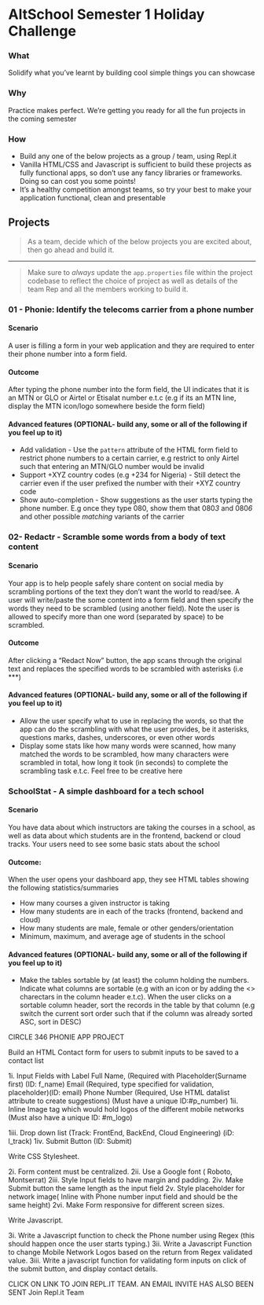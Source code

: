 # AltSchool Semester 1 Holiday Challenge

### What
Solidify what you’ve learnt by building cool simple things you can showcase

### Why
Practice makes perfect. We’re getting you ready for all the fun projects in the coming semester


### How
*   Build any one of the below projects as a group / team, using Repl.it 
*   Vanilla HTML/CSS and Javascript is sufficient to build these projects as fully functional apps, so don’t use any fancy libraries or frameworks. Doing so can cost you some points!
*   It’s a healthy competition amongst teams, so try your best to make your application functional, clean and presentable

## Projects

> As a team, decide which of the below projects you are excited about, then go ahead and build it. 
---
> Make sure to *always* update the `app.properties` file within the project codebase to reflect the choice of project as well as details of the team Rep and all the members working to build it. 


### 01 - Phonie: Identify the telecoms carrier from a phone number

#### Scenario

A user is filling a form in your web application and they are required to enter their phone number into a form field.

#### Outcome

After typing the phone number into the form field, the UI indicates that it is an MTN or GLO or Airtel or Etisalat number e.t.c (e.g if its an MTN line, display the MTN icon/logo somewhere beside the form field)

#### Advanced features (OPTIONAL- build any, some or all of the following if you feel up to it) 

* Add validation - Use the `pattern` attribute of the HTML form field to restrict phone numbers to a certain carrier, e.g restrict to only Airtel such that entering an MTN/GLO number would be invalid
* Support +XYZ country codes (e.g +234 for Nigeria) - Still detect the carrier even if the user prefixed the number with their +XYZ country code
* Show auto-completion - Show suggestions as the user starts typing the phone number. E.g once they type 080, show them that 080*3* and 080*6* and other possible *matching* variants of the carrier

### 02- Redactr - Scramble some words from a body of text content

#### Scenario

Your app is to help people safely share content on social media by scrambling portions of the text they don’t want the world to read/see. A user will write/paste the some content into a form field and then specify the words they need to be scrambled (using another field). Note the user is allowed to specify more than one word (separated by space) to be scrambled.

#### Outcome
After clicking a “Redact Now” button, the app scans through the original text and replaces the specified words to be scrambled with asterisks (i.e ***)

#### Advanced features (OPTIONAL- build any, some or all of the following if you feel up to it) 

* Allow the user specify what to use in replacing the words, so that the app can do the scrambling with what the user provides, be it asterisks, questions marks, dashes, underscores, or even other words
* Display some stats like how many words were scanned, how many matched the words to be scrambled, how many characters were scrambled in total, how long it took (in seconds) to complete the scrambling task e.t.c. Feel free to be creative here

### SchoolStat - A simple dashboard for a tech school

#### Scenario

You have data about which instructors are taking the courses in a school, as well as data about which students are in the frontend, backend or cloud tracks. Your users need to see some basic stats about the school

#### Outcome: 

When the user opens your dashboard app, they see HTML tables showing the following statistics/summaries
* How many courses a given instructor is taking
* How many students are in each of the tracks (frontend, backend and cloud)
* How many students are male, female or other genders/orientation
* Minimum, maximum, and average age of students in the school

#### Advanced features (OPTIONAL- build any, some or all of the following if you feel up to it) 

* Make the tables sortable by (at least) the column holding the numbers. Indicate what columns are sortable (e.g with an icon or by adding the <> charectars in the column header e.t.c). When the user clicks on a sortable column header, sort the records in the table by that column (e.g switch the current sort order such that if the column was already sorted ASC, sort in DESC)



CIRCLE 346 PHONIE APP PROJECT


Build an HTML Contact form for users to submit inputs to be saved to a contact list

1i. Input Fields with Label
Full Name, (Required with Placeholder(Surname first) (ID: f_name)
Email (Required, type specified for validation, placeholder)(ID: email)
Phone Number (Required, Use HTML datalist attribute to create suggestions) (Must have a unique ID:#p_number)
1ii. Inline Image tag which would hold logos of the different mobile networks (Must also have a unique ID: #m_logo)

1iii. Drop down list (Track: FrontEnd, BackEnd, Cloud Engineering) (iD: l_track)
1iv. Submit Button (ID: Submit)


Write CSS Stylesheet.

2i. Form content must be centralized.
2ii. Use a Google font ( Roboto, Montserrat)
2iii. Style Input fields to have margin and padding.
2iv. Make Submit button the same length as the input field
2v. Style placeholder for network image( Inline with Phone number input field and should be the same height)
2vi. Make Form responsive for different screen sizes.

Write Javascript.

3i. Write a Javascript function to check the Phone number using Regex (this should happen once the user starts typing.)
3ii. Write a Javascript Function to change Mobile Network Logos based on the return from Regex validated value. 
3iii.  Write a javascript function for validating form inputs on click of the submit button, and display contact details.

CLICK ON LINK TO JOIN REPL.IT TEAM. AN EMAIL INVITE HAS ALSO BEEN SENT
Join Repl.it Team
